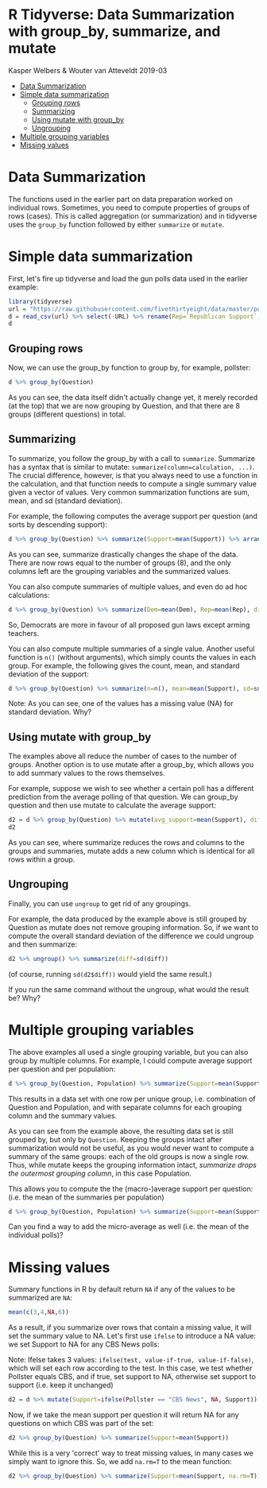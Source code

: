 R Tidyverse: Data Summarization with group\_by, summarize, and mutate
================
Kasper Welbers & Wouter van Atteveldt
2019-03

-   [Data Summarization](#data-summarization)
-   [Simple data summarization](#simple-data-summarization)
    -   [Grouping rows](#grouping-rows)
    -   [Summarizing](#summarizing)
    -   [Using mutate with group\_by](#using-mutate-with-group_by)
    -   [Ungrouping](#ungrouping)
-   [Multiple grouping variables](#multiple-grouping-variables)
-   [Missing values](#missing-values)

Data Summarization
==================

The functions used in the earlier part on data preparation worked on individual rows. Sometimes, you need to compute properties of groups of rows (cases). This is called aggregation (or summarization) and in tidyverse uses the `group_by` function followed by either `summarize` or `mutate`.

Simple data summarization
=========================

First, let's fire up tidyverse and load the gun polls data used in the earlier example:

``` r
library(tidyverse)
url = "https://raw.githubusercontent.com/fivethirtyeight/data/master/poll-quiz-guns/guns-polls.csv"
d = read_csv(url) %>% select(-URL) %>% rename(Rep=`Republican Support`, Dem=`Democratic Support`)
d
```

Grouping rows
-------------

Now, we can use the group\_by function to group by, for example, pollster:

``` r
d %>% group_by(Question)
```

As you can see, the data itself didn't actually change yet, it merely recorded (at the top) that we are now grouping by Question, and that there are 8 groups (different questions) in total.

Summarizing
-----------

To summarize, you follow the group\_by with a call to `summarize`. Summarize has a syntax that is similar to mutate: `summarize(column=calculation, ...)`. The crucial difference, however, is that you always need to use a function in the calculation, and that function needs to compute a single summary value given a vector of values. Very common summarization functions are sum, mean, and sd (standard deviation).

For example, the following computes the average support per question (and sorts by descending support):

``` r
d %>% group_by(Question) %>% summarize(Support=mean(Support)) %>% arrange(-Support)
```

As you can see, summarize drastically changes the shape of the data. There are now rows equal to the number of groups (8), and the only columns left are the grouping variables and the summarized values.

You can also compute summaries of multiple values, and even do ad hoc calculations:

``` r
d %>% group_by(Question) %>% summarize(Dem=mean(Dem), Rep=mean(Rep), diff=mean(Dem-Rep)) %>% arrange(-diff)
```

So, Democrats are more in favour of all proposed gun laws except arming teachers.

You can also compute multiple summaries of a single value. Another useful function is `n()` (without arguments), which simply counts the values in each group. For example, the following gives the count, mean, and standard deviation of the support:

``` r
d %>% group_by(Question) %>% summarize(n=n(), mean=mean(Support), sd=sd(Support))
```

Note: As you can see, one of the values has a missing value (NA) for standard deviation. Why?

Using mutate with group\_by
---------------------------

The examples above all reduce the number of cases to the number of groups. Another option is to use mutate after a group\_by, which allows you to add summary values to the rows themselves.

For example, suppose we wish to see whether a certain poll has a different prediction from the average polling of that question. We can group\_by question and then use mutate to calculate the average support:

``` r
d2 = d %>% group_by(Question) %>% mutate(avg_support=mean(Support), diff=Support - avg_support)
d2
```

As you can see, where summarize reduces the rows and columns to the groups and summaries, mutate adds a new column which is identical for all rows within a group.

Ungrouping
----------

Finally, you can use `ungroup` to get rid of any groupings.

For example, the data produced by the example above is still grouped by Question as mutate does not remove grouping information. So, if we want to compute the overall standard deviation of the difference we could ungroup and then summarize:

``` r
d2 %>% ungroup() %>% summarize(diff=sd(diff))
```

(of course, running `sd(d2$diff))` would yield the same result.)

If you run the same command without the ungroup, what would the result be? Why?

Multiple grouping variables
===========================

The above examples all used a single grouping variable, but you can also group by multiple columns. For example, I could compute average support per question and per population:

``` r
d %>% group_by(Question, Population) %>% summarize(Support=mean(Support))
```

This results in a data set with one row per unique group, i.e. combination of Question and Population, and with separate columns for each grouping column and the summary values.

As you can see from the example above, the resulting data set is still grouped by, but only by `Question`. Keeping the groups intact after summarization would not be useful, as you would never want to compute a summary of the same groups: each of the old groups is now a single row. Thus, while mutate keeps the grouping information intact, *summarize drops the outermost grouping column*, in this case Population.

This allows you to compute the the (macro-)average support per question: (i.e. the mean of the summaries per population)

``` r
d %>% group_by(Question, Population) %>% summarize(Support=mean(Support)) %>% mutate(avg_support=mean(Support))
```

Can you find a way to add the micro-average as well (i.e. the mean of the individual polls)?

Missing values
==============

Summary functions in R by default return `NA` if any of the values to be summarized are `NA`:

``` r
mean(c(3,4,NA,6))
```

As a result, if you summarize over rows that contain a missing value, it will set the summary value to NA. Let's first use `ifelse` to introduce a NA value: we set Support to NA for any CBS News polls:

Note: Ifelse takes 3 values: `ifelse(test, value-if-true, value-if-false)`, which will set each row according to the test. In this case, we test whether Pollster equals CBS, and if true, set support to NA, otherwise set support to support (i.e. keep it unchanged)

``` r
d2 = d %>% mutate(Support=ifelse(Pollster == "CBS News", NA, Support))
```

Now, if we take the mean support per question it will return NA for any questions on which CBS was part of the set:

``` r
d2 %>% group_by(Question) %>% summarize(Support=mean(Support))
```

While this is a very 'correct' way to treat missing values, in many cases we simply want to ignore this. So, we add `na.rm=T` to the mean function:

``` r
d2 %>% group_by(Question) %>% summarize(Support=mean(Support, na.rm=T))
```
